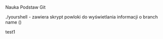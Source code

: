 Nauka Podstaw Git

./yourshell - zawiera skrypt powloki do wyświetlania informacji o branch name (<branch>)

test1
 
